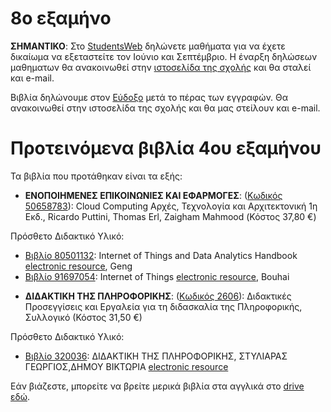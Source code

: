 # 8ο εξαμήνο

**ΣΗΜΑΝΤΙΚΟ**: Στο [StudentsWeb](https://services.uom.gr/unistudent/) δηλώνετε μαθήματα για να έχετε δικαίωμα να εξεταστείτε τον Ιούνιο και Σεπτέμβριο. Η έναρξη δηλώσεων μαθηματων θα ανακοινωθεί στην [ιστοσελίδα της σχολής](https://www.uom.gr/dai) και θα σταλεί και e-mail.

Βιβλία δηλώνουμε στον [Εύδοξο](https://eudoxus.gr/) μετά το πέρας των εγγραφών. Θα ανακοινωθεί στην ιστοσελίδα της σχολής και θα μας στείλουν και e-mail.

# Προτεινόμενα βιβλία 4ου εξαμήνου

Τα βιβλία που προτάθηκαν είναι τα εξής:

* **ΕΝΟΠΟΙΗΜΕΝΕΣ ΕΠΙΚΟΙΝΩΝΙΕΣ ΚΑΙ ΕΦΑΡΜΟΓΕΣ**:  ([Κωδικός 50658783](https://service.eudoxus.gr/search/#a/id:50658783/0)): Cloud Computing Αρχές, Τεχνολογία και Αρχιτεκτονική 1η Εκδ., Ricardo Puttini, Thomas Erl, Zaigham Mahmood (Κόστος 37,80 €)

Πρόσθετο Διδακτικό Υλικό:

- [Βιβλίο 80501132](https://service.eudoxus.gr/search/#a/id:80501132/0): Internet of Things and Data Analytics Handbook [electronic resource](https://onlinelibrary.wiley.com/doi/book/10.1002/9781119173601), Geng  
- [Βιβλίο 91697054](https://service.eudoxus.gr/search/#a/id:91697054/0): Internet of Things [electronic resource](https://onlinelibrary.wiley.com/doi/book/10.1002/9781119427391), Bouhai

* **ΔΙΔΑΚΤΙΚΗ ΤΗΣ ΠΛΗΡΟΦΟΡΙΚΗΣ**: ([Κωδικός 2606](https://service.eudoxus.gr/search/#a/id:2606/0)): Διδακτικές Προσεγγίσεις και Εργαλεία για τη διδασκαλία της Πληροφορικής, Συλλογικό (Κόστος 31,50 €)

Πρόσθετο Διδακτικό Υλικό:

- [Βιβλίο 320036](https://service.eudoxus.gr/search/#a/id:320036/0): ΔΙΔΑΚΤΙΚΗ ΤΗΣ ΠΛΗΡΟΦΟΡΙΚΗΣ, ΣΤΥΛΙΑΡΑΣ ΓΕΩΡΓΙΟΣ,ΔΗΜΟΥ ΒΙΚΤΩΡΙΑ [electronic resource](https://repository.kallipos.gr/handle/11419/722)

Εάν βιάζεστε, μπορείτε να βρείτε μερικά βιβλία στα αγγλικά στο [drive εδώ](http://tiny.cc/evdo3os).
